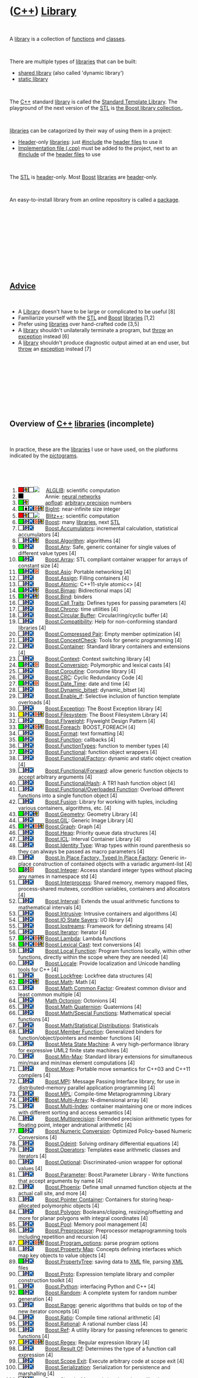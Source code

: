 



 

 

 

 

 

([C++](Cpp.htm)) [Library](CppLibrary.htm)
==========================================

 

A [library](CppLibrary.htm) is a collection of
[functions](CppFunction.htm) and [classes](CppClass.htm).

 

There are multiple types of [libraries](CppLibrary.htm) that can be
built:

-   [shared library](CppSharedLibrary.htm) (also called
    'dynamic library')
-   [static library](CppStaticLibrary.htm)

 

The [C++](Cpp.htm) standard [library](CppLibrary.htm) is called the
[Standard Template Library](CppStl.htm). The playground of the next
version of the [STL](CppStl.htm) is [the Boost library
collection.](CppBoost.htm).

 

[libraries](CppLibrary.htm) can be catagorized by their way of using
them in a project:

-   [Header](CppHeaderFile.htm)-only [libraries](CppLibrary.htm): just
    [\#include](CppInclude.htm) the [header files](CppHeaderFile.htm) to
    use it
-   [Implementation file (.cpp)](CppImplementationFile.htm) must be
    added to the project, next to an [\#include](CppInclude.htm) of the
    [header files](CppHeaderFile.htm) to use

 

The [STL](CppStl.htm) is [header](CppHeaderFile.htm)-only. Most
[Boost](CppBoost.htm) [libraries](CppLibrary.htm) are
[header](CppHeaderFile.htm)-only.

 

An easy-to-install library from an online repository is called a
[package](CppPackage.htm).

 

 

 

 

 

 

[Advice](CppAdvice.htm)
-----------------------

 

-   A [Library](CppLibrary.htm) doesn't have to be large or complicated
    to be useful \[8\]
-   Familiarize yourself with the [STL](CppStl.htm) and
    [Boost](CppBoost.htm) [libraries](CppLibrary.htm) \[1,2\]
-   Prefer using [libraries](CppLibrary.htm) over hand-crafted code
    \[3,5\]
-   A [library](CppLibrary.htm) shouldn't unilaterally terminate a
    program, but [throw](CppThrow.htm) an [exception](CppException.htm)
    instead \[6\]
-   A [library](CppLibrary.htm) shouldn't produce diagnostic output
    aimed at an end user, but [throw](CppThrow.htm) an
    [exception](CppException.htm) instead \[7\]

 

 

 

 

 

Overview of [C++](Cpp.htm) [libraries](CppLibrary.htm) (incomplete)
-------------------------------------------------------------------

 

In practice, these are the [libraries](CppLibrary.htm) I use or have
used, on the platforms indicated by the [pictograms](CppPictograms.htm).

 

 

1.  ![FAIL](PicRed.png)![Windows](PicWindows.png)![TODO](PicTransparent.png)![
    ](PicLinux.png)![ ](PicSpacer.png) [ALGLIB](CppAlglib.htm):
    scientific computation
2.  ![N/A](PicBlack.png)![ ](PicSpacer.png)![ ](PicSpacer.png)![
    ](PicSpacer.png)![ ](PicSpacer.png) Annie: [neural
    networks](CppNeuralNet.htm)
3.  ![OKAY](PicGreen.png)![Windows](PicWindows.png)![ ](PicSpacer.png)![
    ](PicSpacer.png)![ ](PicSpacer.png) [apfloat](CppApfloat.htm):
    [arbitrary precision](CppArbitraryPrecision.htm) numbers
4.  ![OKAY](PicGreen.png)![BigInt](PicBigInt.png)![Lubuntu](PicLubuntu.png)![Ubuntu](PicUbuntu.png)![Windows](PicWindows.png)
    [BigInt](CppBigInt.htm): near-infinite size integer
5.  ![FAIL](PicRed.png)![Windows](PicWindows.png)![TODO](PicTransparent.png)![
    ](PicLinux.png)![ ](PicSpacer.png) [Blitz++](CppBlitzpp.htm):
    scientific computation
6.  ![OKAY](PicGreen.png)![Boost](PicBoost.png)![Lubuntu](PicLubuntu.png)![Ubuntu](PicUbuntu.png)![Windows](PicWindows.png)
    [Boost](CppBoost.htm): many [libraries](CppLibrary.htm), next
    [STL](CppStl.htm)
7.  ![TODO](PicTransparent.png)![Boost](PicBoost.png)![Lubuntu](PicLubuntu.png)![
    ](PicSpacer.png)![ ](PicSpacer.png)
    [Boost.Accumulators](CppBoostAccumulators.htm): incremental
    calculation, statistical accumulators \[4\]
8.  ![TODO](PicTransparent.png)![Boost](PicBoost.png)![Lubuntu](PicLubuntu.png)![Windows](PicWindows.png)![
    ](PicSpacer.png) [Boost.Algorithm](CppBoostAlgorithm.htm):
    algorithms \[4\]
9.  ![OK](PicGreen.png)![Boost](PicBoost.png)![Lubuntu](PicLubuntu.png)![
    ](PicSpacer.png)![ ](PicSpacer.png) [Boost.Any](CppBoostAny.htm):
    Safe, generic container for single values of different value types
    \[4\]
10. ![OK](PicGreen.png)![Boost](PicBoost.png)![Lubuntu](PicLubuntu.png)![
    ](PicSpacer.png)![ ](PicSpacer.png)
    [Boost.Array](CppBoostArray.htm): STL compliant container wrapper
    for arrays of constant size \[4\]
11. ![OKAY](PicGreen.png)![Boost](PicBoost.png)![Lubuntu](PicLubuntu.png)![Ubuntu](PicUbuntu.png)![
    ](PicSpacer.png) [Boost.Asio](CppBoostAsio.htm): Portable networking
    \[4\]
12. ![TODO](PicTransparent.png)![Boost](PicBoost.png)![Lubuntu](PicLubuntu.png)![
    ](PicSpacer.png)![ ](PicSpacer.png)
    [Boost.Assign](CppBoostAssign.htm): Filling containers \[4\]
13. ![TODO](PicTransparent.png)![Boost](PicBoost.png)![Lubuntu](PicLubuntu.png)![
    ](PicSpacer.png)![ ](PicSpacer.png)
    [Boost.Atomic](CppBoostAtomic.htm): C++11-style atomic&lt;&gt; \[4\]
14. ![OKAY](PicGreen.png)![Boost](PicBoost.png)![Lubuntu](PicLubuntu.png)![Windows](PicWindows.png)![
    ](PicSpacer.png) [Boost.Bimap](CppBoostBimap.htm): Bidirectional
    maps \[4\]
15. ![OKAY](PicGreen.png)![Boost](PicBoost.png)![Lubuntu](PicLubuntu.png)![Windows](PicWindows.png)![
    ](PicSpacer.png) [Boost.Bind](CppBoostBind.htm): binders
16. ![TODO](PicTransparent.png)![Boost](PicBoost.png)![Lubuntu](PicLubuntu.png)![
    ](PicSpacer.png)![ ](PicSpacer.png) [Boost.Call
    Traits](CppBoostCallTraits.htm): Defines types for passing
    parameters \[4\]
17. ![TODO](PicTransparent.png)![Boost](PicBoost.png)![Lubuntu](PicLubuntu.png)![
    ](PicSpacer.png)![ ](PicSpacer.png)
    [Boost.Chrono](CppBoostChrono.htm): time utilities \[4\]
18. ![TODO](PicTransparent.png)![Boost](PicBoost.png)![Lubuntu](PicLubuntu.png)![
    ](PicSpacer.png)![ ](PicSpacer.png) [Boost.Circular
    Buffer](CppBoostCircularBuffer.htm): Circular/ring/cyclic buffer
    \[4\]
19. ![TODO](PicTransparent.png)![Boost](PicBoost.png)![Lubuntu](PicLubuntu.png)![
    ](PicSpacer.png)![ ](PicSpacer.png)
    [Boost.Compatibility](CppBoostCompatibility.htm): Help for
    non-conforming standard libraries \[4\]
20. ![TODO](PicTransparent.png)![Boost](PicBoost.png)![Lubuntu](PicLubuntu.png)![
    ](PicSpacer.png)![ ](PicSpacer.png) [Boost.Compressed
    Pair](CppBoostCompressedPair.htm): Empty member optimization \[4\]
21. ![TODO](PicTransparent.png)![Boost](PicBoost.png)![Lubuntu](PicLubuntu.png)![
    ](PicSpacer.png)![ ](PicSpacer.png)
    [Boost.ConceptCheck](CppBoostConceptCheck.htm): Tools for generic
    programming \[4\]
22. ![TODO](PicTransparent.png)![Boost](PicBoost.png)![Lubuntu](PicLubuntu.png)![
    ](PicSpacer.png)![ ](PicSpacer.png)
    [Boost.Container](CppBoostContainer.htm): Standard library
    containers and extensions \[4\]
23. ![TODO](PicTransparent.png)![Boost](PicBoost.png)![Lubuntu](PicLubuntu.png)![
    ](PicSpacer.png)![ ](PicSpacer.png)
    [Boost.Context](CppBoostContext.htm): Context switching library
    \[4\]
24. ![OKAY](PicGreen.png)![Boost](PicBoost.png)![Lubuntu](PicLubuntu.png)![Ubuntu](PicUbuntu.png)![
    ](PicSpacer.png) [Boost.Conversion](CppBoostConversion.htm):
    Polymorphic and lexical casts \[4\]
25. ![TODO](PicTransparent.png)![Boost](PicBoost.png)![Lubuntu](PicLubuntu.png)![
    ](PicSpacer.png)![ ](PicSpacer.png)
    [Boost.Coroutine](CppBoostCoroutine.htm): Coroutine library \[4\]
26. ![TODO](PicTransparent.png)![Boost](PicBoost.png)![Lubuntu](PicLubuntu.png)![
    ](PicSpacer.png)![ ](PicSpacer.png) [Boost.CRC](CppBoostCrc.htm):
    Cyclic Redundancy Code \[4\]
27. ![OKAY](PicGreen.png)![Boost](PicBoost.png)![Lubuntu](PicLubuntu.png)![Ubuntu](PicUbuntu.png)![
    ](PicSpacer.png) [Boost.Date\_Time](CppBoostDate_Time.htm): date and
    time \[4\]
28. ![TODO](PicTransparent.png)![Boost](PicBoost.png)![Lubuntu](PicLubuntu.png)![
    ](PicSpacer.png)![ ](PicSpacer.png)
    [Boost.Dynamic\_bitset](CppBoostDynamic_bitset.htm): dynamic\_bitset
    \[4\]
29. ![TODO](PicTransparent.png)![Boost](PicBoost.png)![Lubuntu](PicLubuntu.png)![
    ](PicSpacer.png)![ ](PicSpacer.png)
    [Boost.Enable\_if](CppBoostEnable_if.htm): Selective inclusion of
    function template overloads \[4\]
30. ![TODO](PicTransparent.png)![Boost](PicBoost.png)![Lubuntu](PicLubuntu.png)![
    ](PicSpacer.png)![ ](PicSpacer.png)
    [Boost.Exception](CppBoostException.htm): The Boost Exception
    library \[4\]
31. ![OKAY?](PicYellow.png)![Boost](PicBoost.png)![Lubuntu](PicLubuntu.png)![Ubuntu](PicUbuntu.png)![Windows](PicWindows.png)
    [Boost.Filesystem](CppBoostFilesystem.htm): The Boost Filesystem
    Library \[4\]
32. ![TODO](PicTransparent.png)![Boost](PicBoost.png)![Lubuntu](PicLubuntu.png)![
    ](PicSpacer.png)![ ](PicSpacer.png)
    [Boost.Flyweight](CppBoostFlyweight.htm): Flyweight Design Pattern
    \[4\]
33. ![OKAY](PicGreen.png)![Boost](PicBoost.png)![Lubuntu](PicLubuntu.png)![Ubuntu](PicUbuntu.png)![Windows](PicWindows.png)
    [Boost.Foreach](CppBoostForeach.htm): BOOST\_FOREACH \[4\]
34. ![TODO](PicTransparent.png)![Boost](PicBoost.png)![Lubuntu](PicLubuntu.png)![
    ](PicSpacer.png)![ ](PicSpacer.png)
    [Boost.Format](CppBoostFormat.htm): text formatting \[4\]
35. ![OKAY](PicGreen.png)![Boost](PicBoost.png)![Lubuntu](PicLubuntu.png)![
    ](PicSpacer.png)![ ](PicSpacer.png)
    [Boost.Function](CppBoostFunction.htm): callbacks \[4\]
36. ![TODO](PicTransparent.png)![Boost](PicBoost.png)![Lubuntu](PicLubuntu.png)![
    ](PicSpacer.png)![ ](PicSpacer.png)
    [Boost.FunctionTypes](CppFunctionTypes.htm): function to member
    types \[4\]
37. ![OKAY](PicGreen.png)![Boost](PicBoost.png)![Lubuntu](PicLubuntu.png)![
    ](PicSpacer.png)![ ](PicSpacer.png)
    [Boost.Functional](CppFunctional.htm): function object wrappers
    \[4\]
38. ![TODO](PicTransparent.png)![Boost](PicBoost.png)![Lubuntu](PicLubuntu.png)![
    ](PicSpacer.png)![ ](PicSpacer.png)
    [Boost.Functional/Factory](CppFunctionalFactory.htm): dynamic and
    static object creation \[4\]
39. ![TODO](PicTransparent.png)![Boost](PicBoost.png)![Lubuntu](PicLubuntu.png)![
    ](PicSpacer.png)![ ](PicSpacer.png)
    [Boost.Functional/Forward](CppFunctionalForward.htm): allow generic
    function objects to accept arbitrary arguments \[4\]
40. ![TODO](PicTransparent.png)![Boost](PicBoost.png)![Lubuntu](PicLubuntu.png)![
    ](PicSpacer.png)![ ](PicSpacer.png)
    [Boost.Functional/Hash](CppFunctionalHash.htm): A TR1 hash function
    object \[4\]
41. ![TODO](PicTransparent.png)![Boost](PicBoost.png)![Lubuntu](PicLubuntu.png)![
    ](PicSpacer.png)![ ](PicSpacer.png) [Boost.Functional/Overloaded
    Function](CppFunctionalOverloadedFunction.htm): Overload different
    functions into a single function object \[4\]
42. ![TODO](PicTransparent.png)![Boost](PicBoost.png)![Lubuntu](PicLubuntu.png)![
    ](PicSpacer.png)![ ](PicSpacer.png)
    [Boost.Fusion](CppBoostFusion.htm): Library for working with tuples,
    including various containers, algorithms, etc. \[4\]
43. ![OKAY](PicGreen.png)![Boost](PicBoost.png)![Lubuntu](PicLubuntu.png)![Windows](PicWindows.png)![
    ](PicSpacer.png) [Boost.Geometry](CppBoostGeometry.htm): Geometry
    Library \[4\]
44. ![TODO](PicTransparent.png)![Boost](PicBoost.png)![Lubuntu](PicLubuntu.png)![
    ](PicSpacer.png)![ ](PicSpacer.png) [Boost.GIL](CppBoostGil.htm):
    Generic Image Library \[4\]
45. ![OKAY](PicGreen.png)![Boost](PicBoost.png)![Lubuntu](PicLubuntu.png)![Ubuntu](PicUbuntu.png)![Windows](PicWindows.png)
    [Boost.Graph](CppBoostGraph.htm): Graph \[4\]
46. ![TODO](PicTransparent.png)![Boost](PicBoost.png)![Lubuntu](PicLubuntu.png)![
    ](PicSpacer.png)![ ](PicSpacer.png) [Boost.Heap](CppBoostHeap.htm):
    Priority queue data structures \[4\]
47. ![TODO](PicTransparent.png)![Boost](PicBoost.png)![Lubuntu](PicLubuntu.png)![
    ](PicSpacer.png)![ ](PicSpacer.png) [Boost.ICL](CppBoostIcl.htm):
    Interval Container Library \[4\]
48. ![TODO](PicTransparent.png)![Boost](PicBoost.png)![Lubuntu](PicLubuntu.png)![
    ](PicSpacer.png)![ ](PicSpacer.png) [Boost.Identity
    Type](CppBoostIdentityType.htm): Wrap types within round parenthesis
    so they can always be passed as macro parameters \[4\]
49. ![TODO](PicTransparent.png)![Boost](PicBoost.png)![Lubuntu](PicLubuntu.png)![
    ](PicSpacer.png)![ ](PicSpacer.png) [Boost.In Place Factory, Typed
    In Place Factory](CppBoostInPlaceFactory.htm): Generic in-place
    construction of contained objects with a variadic argument-list
    \[4\]
50. ![OKAY](PicGreen.png)![Boost](PicBoost.png)![Ubuntu](PicUbuntu.png)![
    ](PicSpacer.png)![ ](PicSpacer.png)
    [Boost.Integer](CppBoostInteger.htm): Access standard integer types
    without placing any names in namespace std \[4\]
51. ![TODO](PicTransparent.png)![Boost](PicBoost.png)![Lubuntu](PicLubuntu.png)![
    ](PicSpacer.png)![ ](PicSpacer.png)
    [Boost.Interprocess](CppBoostInterprocess.htm): Shared memory,
    memory mapped files, process-shared mutexes, condition variables,
    containers and allocators \[4\]
52. ![TODO](PicTransparent.png)![Boost](PicBoost.png)![Lubuntu](PicLubuntu.png)![
    ](PicSpacer.png)![ ](PicSpacer.png)
    [Boost.Interval](CppBoostInterval.htm): Extends the usual arithmetic
    functions to mathematical intervals \[4\]
53. ![TODO](PicTransparent.png)![Boost](PicBoost.png)![Lubuntu](PicLubuntu.png)![
    ](PicSpacer.png)![ ](PicSpacer.png)
    [Boost.Intrusive](CppBoostIntrusive.htm): Intrusive containers and
    algorithms \[4\]
54. ![TODO](PicTransparent.png)![Boost](PicBoost.png)![Lubuntu](PicLubuntu.png)![
    ](PicSpacer.png)![ ](PicSpacer.png) [Boost.IO State
    Savers](CppBoostIoStateSavers.htm): I/O library \[4\]
55. ![TODO](PicTransparent.png)![Boost](PicBoost.png)![Lubuntu](PicLubuntu.png)![
    ](PicSpacer.png)![ ](PicSpacer.png)
    [Boost.Iostreams](CppBoostIostreams.htm): Framework for defining
    streams \[4\]
56. ![TODO](PicTransparent.png)![Boost](PicBoost.png)![Lubuntu](PicLubuntu.png)![
    ](PicSpacer.png)![ ](PicSpacer.png)
    [Boost.Iterator](CppBoostIterator.htm): Iterator \[4\]
57. ![OKAY](PicGreen.png)![Boost](PicBoost.png)![Lubuntu](PicLubuntu.png)![Ubuntu](PicUbuntu.png)![Windows](PicWindows.png)
    [Boost.Lambda](CppBoostLambda.htm): Lambda functions
58. ![OKAY](PicGreen.png)![Boost](PicBoost.png)![Lubuntu](PicLubuntu.png)![Ubuntu](PicUbuntu.png)![Windows](PicWindows.png)
    [Boost.Lexical Cast](CppBoostLexicalCast.htm): text conversions
    \[4\]
59. ![TODO](PicTransparent.png)![Boost](PicBoost.png)![Lubuntu](PicLubuntu.png)![
    ](PicSpacer.png)![ ](PicSpacer.png) [Boost.Local
    Function](CppBoostLocalFunction.htm): Program functions locally,
    within other functions, directly within the scope where they are
    needed \[4\]
60. ![TODO](PicTransparent.png)![Boost](PicBoost.png)![Lubuntu](PicLubuntu.png)![
    ](PicSpacer.png)![ ](PicSpacer.png)
    [Boost.Locale](CppBoostLocale.htm): Provide localization and Unicode
    handling tools for C++ \[4\]
61. ![TODO](PicTransparent.png)![Boost](PicBoost.png)![Lubuntu](PicLubuntu.png)![
    ](PicSpacer.png)![ ](PicSpacer.png)
    [Boost.Lockfree](CppBoostLockfree.htm): Lockfree data structures
    \[4\]
62. ![OKAY](PicGreen.png)![Boost](PicBoost.png)![Lubuntu](PicLubuntu.png)![Windows](PicWindows.png)![
    ](PicSpacer.png) [Boost.Math](CppBoostMath.htm): Math \[4\]
63. ![TODO](PicTransparent.png)![Boost](PicBoost.png)![Lubuntu](PicLubuntu.png)![
    ](PicSpacer.png)![ ](PicSpacer.png) [Boost.Math Common
    Factor](CppBoostMathCommonFactor.htm): Greatest common divisor and
    least common multiple \[4\]
64. ![TODO](PicTransparent.png)![Boost](PicBoost.png)![Lubuntu](PicLubuntu.png)![
    ](PicSpacer.png)![ ](PicSpacer.png) [Math
    Octonion](CppBoostMathOctonion.htm): Octonions \[4\]
65. ![TODO](PicTransparent.png)![Boost](PicBoost.png)![Lubuntu](PicLubuntu.png)![
    ](PicSpacer.png)![ ](PicSpacer.png) [Boost.Math
    Quaternion](CppBoostMathQuaternion.htm): Quaternions \[4\]
66. ![TODO](PicTransparent.png)![Boost](PicBoost.png)![Lubuntu](PicLubuntu.png)![
    ](PicSpacer.png)![ ](PicSpacer.png) [Boost.Math/Special
    Functions](CppBoostMathSpecialFunctions.htm): Mathematical special
    functions \[4\]
67. ![TODO](PicTransparent.png)![Boost](PicBoost.png)![Lubuntu](PicLubuntu.png)![
    ](PicSpacer.png)![ ](PicSpacer.png) [Boost.Math/Statistical
    Distributions](CppBoostMathStatisticalDistributions.htm):
    Statisticals
68. ![TODO](PicTransparent.png)![Boost](PicBoost.png)![Lubuntu](PicLubuntu.png)![
    ](PicSpacer.png)![ ](PicSpacer.png) [Boost.Member
    Function](CppBoostMemberFunction.htm): Generalized binders for
    function/object/pointers and member functions \[4\]
69. ![TODO](PicTransparent.png)![Boost](PicBoost.png)![Lubuntu](PicLubuntu.png)![
    ](PicSpacer.png)![ ](PicSpacer.png) [Boost.Meta State
    Machine](CppBoostMetaStateMachine.htm): A very high-performance
    library for expressive UML2 finite state machines \[4\]
70. ![TODO](PicTransparent.png)![Boost](PicBoost.png)![Lubuntu](PicLubuntu.png)![
    ](PicSpacer.png)![ ](PicSpacer.png)
    [Boost.Min-Max](CppBoostMinMax.htm): Standard library extensions for
    simultaneous min/max and min/max element computations \[4\]
71. ![TODO](PicTransparent.png)![Boost](PicBoost.png)![Lubuntu](PicLubuntu.png)![
    ](PicSpacer.png)![ ](PicSpacer.png) [Boost.Move](CppBoostMove.htm):
    Portable move semantics for C++03 and C++11 compilers \[4\]
72. ![TODO](PicTransparent.png)![Boost](PicBoost.png)![Lubuntu](PicLubuntu.png)![
    ](PicSpacer.png)![ ](PicSpacer.png) [Boost.MPI](CppBoostMpi.htm):
    Message Passing Interface library, for use in distributed-memory
    parallel application programming \[4\]
73. ![TODO](PicTransparent.png)![Boost](PicBoost.png)![Lubuntu](PicLubuntu.png)![
    ](PicSpacer.png)![ ](PicSpacer.png) [Boost.MPL](CppBoostMpl.htm):
    Compile-time Metaprogramming Library
74. ![TODO](PicTransparent.png)![Boost](PicBoost.png)![Lubuntu](PicLubuntu.png)![Windows](PicWindows.png)![
    ](PicSpacer.png) [Boost.Multi-Array](CppBoostMultiArray.htm):
    N-dimensional array \[4\]
75. ![TODO](PicTransparent.png)![Boost](PicBoost.png)![Lubuntu](PicLubuntu.png)![
    ](PicSpacer.png)![ ](PicSpacer.png)
    [Boost.Multi-Index](CppBoostMultiIndex.htm): container maintaining
    one or more indices with different sorting and access semantics
    \[4\]
76. ![TODO](PicTransparent.png)![Boost](PicBoost.png)![Lubuntu](PicLubuntu.png)![
    ](PicSpacer.png)![ ](PicSpacer.png)
    [Boost.Multiprecision](CppBoostMultiprecision.htm): Extended
    precision arithmetic types for floating point, integer andrational
    arithmetic \[4\]
77. ![OKAY](PicGreen.png)![Boost](PicBoost.png)![Lubuntu](PicLubuntu.png)![
    ](PicSpacer.png)![ ](PicSpacer.png) [Boost.Numeric
    Conversion](CppBoostNumericConversion.htm): Optimized Policy-based
    Numeric Conversions \[4\]
78. ![TODO](PicTransparent.png)![Boost](PicBoost.png)![Lubuntu](PicLubuntu.png)![
    ](PicSpacer.png)![ ](PicSpacer.png)
    [Boost.Odeint](CppBoostOdeint.htm): Solving ordinary differential
    equations \[4\]
79. ![TODO](PicTransparent.png)![Boost](PicBoost.png)![Lubuntu](PicLubuntu.png)![
    ](PicSpacer.png)![ ](PicSpacer.png)
    [Boost.Operators](CppBoostOperators.htm): Templates ease arithmetic
    classes and iterators \[4\]
80. ![TODO](PicTransparent.png)![Boost](PicBoost.png)![Lubuntu](PicLubuntu.png)![
    ](PicSpacer.png)![ ](PicSpacer.png)
    [Boost.Optional](CppBoostOptional.htm): Discriminated-union wrapper
    for optional values \[4\]
81. ![TODO](PicTransparent.png)![Boost](PicBoost.png)![Lubuntu](PicLubuntu.png)![
    ](PicSpacer.png)![ ](PicSpacer.png)
    [Boost.Parameter](CppBoostParameter.htm): Boost.Parameter Library -
    Write functions that accept arguments by name \[4\]
82. ![TODO](PicTransparent.png)![Boost](PicBoost.png)![Lubuntu](PicLubuntu.png)![
    ](PicSpacer.png)![ ](PicSpacer.png)
    [Boost.Phoenix](CppBoostPhoenix.htm): Define small unnamed function
    objects at the actual call site, and more \[4\]
83. ![TODO](PicTransparent.png)![Boost](PicBoost.png)![Lubuntu](PicLubuntu.png)![
    ](PicSpacer.png)![ ](PicSpacer.png) [Boost.Pointer
    Container](CppBoostPointerContainer.htm): Containers for storing
    heap-allocated polymorphic objects \[4\]
84. ![TODO](PicTransparent.png)![Boost](PicBoost.png)![Lubuntu](PicLubuntu.png)![
    ](PicSpacer.png)![ ](PicSpacer.png)
    [Boost.Polygon](CppBoostPolygon.htm): Booleans/clipping,
    resizing/offsetting and more for planar polygons with integral
    coordinates \[4\]
85. ![TODO](PicTransparent.png)![Boost](PicBoost.png)![Lubuntu](PicLubuntu.png)![
    ](PicSpacer.png)![ ](PicSpacer.png) [Boost.Pool](CppBoostPool.htm):
    Memory pool management \[4\]
86. ![TODO](PicTransparent.png)![Boost](PicBoost.png)![Lubuntu](PicLubuntu.png)![
    ](PicSpacer.png)![ ](PicSpacer.png)
    [Boost.Preprocessor](CppBoostPreprocessor.htm): Preprocessor
    metaprogramming tools including repetition and recursion \[4\]
87. ![OKAY?](PicYellow.png)![Boost](PicBoost.png)![Lubuntu](PicLubuntu.png)![Ubuntu](PicUbuntu.png)![Windows](PicWindows.png)
    [Boost.Program\_options](CppBoostProgram_options.htm): parse program
    options
88. ![TODO](PicTransparent.png)![Boost](PicBoost.png)![Lubuntu](PicLubuntu.png)![
    ](PicSpacer.png)![ ](PicSpacer.png) [Boost.Property
    Map](CppBoostPropertyMap.htm): Concepts defining interfaces which
    map key objects to value objects \[4\]
89. ![OKAY](PicGreen.png)![Boost](PicBoost.png)![Lubuntu](PicLubuntu.png)![
    ](PicSpacer.png)![ ](PicSpacer.png)
    [Boost.PropertyTree](CppBoostProperty_tree.htm): saving data to
    [XML](CppXml.htm) file, parsing [XML](CppXml.htm) files
90. ![TODO](PicTransparent.png)![Boost](PicBoost.png)![Lubuntu](PicLubuntu.png)![
    ](PicSpacer.png)![ ](PicSpacer.png)
    [Boost.Proto](CppBoostProto.htm): Expression template library and
    compiler construction toolkit \[4\]
91. ![TODO](PicTransparent.png)![Boost](PicBoost.png)![Lubuntu](PicLubuntu.png)![
    ](PicSpacer.png)![ ](PicSpacer.png)
    [Boost.Python](CppBoostPython.htm): interfacing Python and C++ \[4\]
92. ![OKAY](PicGreen.png)![Boost](PicBoost.png)![Lubuntu](PicLubuntu.png)![
    ](PicSpacer.png)![ ](PicSpacer.png)
    [Boost.Random](CppBoostRandom.htm): A complete system for random
    number generation \[4\]
93. ![TODO](PicTransparent.png)![Boost](PicBoost.png)![Lubuntu](PicLubuntu.png)![
    ](PicSpacer.png)![ ](PicSpacer.png)
    [Boost.Range](CppBoostRange.htm): generic algorithms that builds on
    top of the new iterator concepts \[4\]
94. ![TODO](PicTransparent.png)![Boost](PicBoost.png)![Lubuntu](PicLubuntu.png)![
    ](PicSpacer.png)![ ](PicSpacer.png)
    [Boost.Ratio](CppBoostRatio.htm): Compile time rational arithmetic
    \[4\]
95. ![TODO](PicTransparent.png)![Boost](PicBoost.png)![Lubuntu](PicLubuntu.png)![
    ](PicSpacer.png)![ ](PicSpacer.png)
    [Boost.Rational](CppBoostRational.htm): A rational number class
    \[4\]
96. ![TODO](PicTransparent.png)![Boost](PicBoost.png)![Lubuntu](PicLubuntu.png)![
    ](PicSpacer.png)![ ](PicSpacer.png) [Boost.Ref](CppBoostRef.htm): A
    utility library for passing references to generic functions \[4\]
97. ![OKAY?](PicYellow.png)![Boost](PicBoost.png)![Lubuntu](PicLubuntu.png)![Ubuntu](PicUbuntu.png)![Windows](PicWindows.png)
    [Boost.Regex](CppBoostRegex.htm): Regular expression library \[4\]
98. ![TODO](PicTransparent.png)![Boost](PicBoost.png)![Lubuntu](PicLubuntu.png)![
    ](PicSpacer.png)![ ](PicSpacer.png) [Boost.Result
    Of](CppBoostResultOf.htm): Determines the type of a function call
    expression \[4\]
99. ![TODO](PicTransparent.png)![Boost](PicBoost.png)![Lubuntu](PicLubuntu.png)![
    ](PicSpacer.png)![ ](PicSpacer.png) [Boost.Scope
    Exit](CppBoostScopeExit.htm): Execute arbitrary code at scope exit
    \[4\]
100. ![TODO](PicTransparent.png)![Boost](PicBoost.png)![Lubuntu](PicLubuntu.png)![
    ](PicSpacer.png)![ ](PicSpacer.png)
    [Boost.Serialization](CppBoostSerialization.htm): Serialization for
    persistence and marshalling \[4\]
101. ![TODO](PicTransparent.png)![Boost](PicBoost.png)![Lubuntu](PicLubuntu.png)![
    ](PicSpacer.png)![ ](PicSpacer.png)
    [Boost.Signals](CppBoostSignals.htm): Managed signals &lt; slots
    callback implementation \[4\]
102. ![OKAY](PicGreen.png)![Boost](PicBoost.png)![Lubuntu](PicLubuntu.png)![Ubuntu](PicUbuntu.png)![Windows](PicWindows.png)
    [Boost.Signals2](CppBoostSignals2.htm): Managed signals &lt; slots
    callback implementation (thread-safe version 2) \[4\]
103. ![OKAY](PicGreen.png)![Boost](PicBoost.png)![Lubuntu](PicLubuntu.png)![Ubuntu](PicUbuntu.png)![Windows](PicWindows.png)
    [Boost.Smart\_ptr](CppBoostSmart_ptr.htm): [smart
    pointers](CppSmartPointer.htm)
104. ![TODO](PicTransparent.png)![Boost](PicBoost.png)![Lubuntu](PicLubuntu.png)![
    ](PicSpacer.png)![ ](PicSpacer.png)
    [Boost.Spirit](CppBoostSpirit.htm): LL parser framework represents
    parsers directly as EBNF grammars in inlined C++ \[4\]
105. ![OKAY](PicGreen.png)![Boost](PicBoost.png)![Ubuntu](PicUbuntu.png)![
    ](PicSpacer.png)![ ](PicSpacer.png)
    [Boost.Statechart](CppBoostStatechart.htm): [finite state
    machines](CppFiniteStateMachine.htm)
106. ![OKAY](PicGreen.png)![Boost](PicBoost.png)![Lubuntu](PicLubuntu.png)![
    ](PicSpacer.png)![ ](PicSpacer.png) [Boost.Static
    Assert](CppBoostStaticAssert.htm): Static assertions (compile
    time assertions) \[4\]
107. ![OKAY](PicGreen.png)![Boost](PicBoost.png)![Lubuntu](PicLubuntu.png)![
    ](PicSpacer.png)![ ](PicSpacer.png) [Boost.String
    Algo](CppBoostStringAlgo.htm): String algorithms library \[4\]
108. ![TODO](PicTransparent.png)![Boost](PicBoost.png)![Lubuntu](PicLubuntu.png)![
    ](PicSpacer.png)![ ](PicSpacer.png) [Boost.Swap](CppBoostSwap.htm):
    Enhanced generic swap function \[4\]
109. ![OK?](PicYellow.png)![Boost](PicBoost.png)![Lubuntu](PicLubuntu.png)![Windows](PicWindows.png)![
    ](PicSpacer.png) [Boost.System](CppBoostSystem.htm): Operating
    system support \[4\]
110. ![OKAY](PicGreen.png)![Boost](PicBoost.png)![Lubuntu](PicLubuntu.png)![
    ](PicSpacer.png)![ ](PicSpacer.png) [Boost.Test](CppBoostTest.htm):
    Support for simple program testing, full unit testing, and for
    program execution monitoring \[4\]
111. ![TODO](PicTransparent.png)![Boost](PicBoost.png)![Lubuntu](PicLubuntu.png)![
    ](PicSpacer.png)![ ](PicSpacer.png)
    [Boost.Thread](CppBoostThread.htm): Portable C++ multi-threading
    \[4\]
112. ![OKAY](PicGreen.png)![Boost](PicBoost.png)![Lubuntu](PicLubuntu.png)![
    ](PicSpacer.png)![ ](PicSpacer.png)
    [Boost.Timer](CppBoostTimer.htm): Event timer, progress timer, and
    progress display classes \[4\]
113. ![TODO](PicTransparent.png)![Boost](PicBoost.png)![Lubuntu](PicLubuntu.png)![
    ](PicSpacer.png)![ ](PicSpacer.png)
    [Boost.Tokenizer](CppBoostTokenizer.htm): Break of a string or other
    character sequence into a series of tokens \[4\]
114. ![TODO](PicTransparent.png)![Boost](PicBoost.png)![Lubuntu](PicLubuntu.png)![
    ](PicSpacer.png)![ ](PicSpacer.png) [Boost.TR1](CppBoostTr1.htm):
    TR1 library
115. ![OKAY](PicGreen.png)![Boost](PicBoost.png)![Lubuntu](PicLubuntu.png)![
    ](PicSpacer.png)![ ](PicSpacer.png)
    [Boost.Tribool](CppBoostTribool.htm): 3-state boolean type library
    \[4\]
116. ![OKAY](PicGreen.png)![Boost](PicBoost.png)![Lubuntu](PicLubuntu.png)![
    ](PicSpacer.png)![ ](PicSpacer.png)
    [Boost.Tuple](CppBoostBoostTuple.htm): Tuple
117. ![TODO](PicTransparent.png)![Boost](PicBoost.png)![Lubuntu](PicLubuntu.png)![
    ](PicSpacer.png)![ ](PicSpacer.png) [Boost.Type
    Traits](CppBoostTypeTraits.htm): Templates for fundamental
    properties of types \[4\]
118. ![TODO](PicTransparent.png)![Boost](PicBoost.png)![Lubuntu](PicLubuntu.png)![
    ](PicSpacer.png)![ ](PicSpacer.png)
    [Boost.Typeof](CppBoostTypeof.htm): Typeof operator emulation \[4\]
119. ![OKAY](PicGreen.png)![Boost](PicBoost.png)![Lubuntu](PicLubuntu.png)![Windows](PicWindows.png)![
    ](PicSpacer.png) [Boost.uBLAS](CppBoostUblas.htm): Matrices \[4\]
120. ![OKAY](PicGreen.png)![Boost](PicBoost.png)![Lubuntu](PicLubuntu.png)![Windows](PicWindows.png)![
    ](PicSpacer.png) [Boost.Units](CppBoostUnits.htm): Zero-overhead
    dimensional analysis and unit/quantity manipulation and conversion
    \[4\]
121. ![TODO](PicTransparent.png)![Boost](PicBoost.png)![Lubuntu](PicLubuntu.png)![
    ](PicSpacer.png)![ ](PicSpacer.png)
    [Boost.Unordered](CppBoostUnordered.htm): Unordered associative
    containers \[4\]
122. ![TODO](PicTransparent.png)![Boost](PicBoost.png)![Lubuntu](PicLubuntu.png)![
    ](PicSpacer.png)![ ](PicSpacer.png)
    [Boost.Utility](CppBoostUtility.htm): noncopyable,
    checked\_delete(), checked\_array\_delete(), next(), prior()
    function templates, plus base-from-member idiom \[4\]
123. ![TODO](PicTransparent.png)![Boost](PicBoost.png)![Lubuntu](PicLubuntu.png)![
    ](PicSpacer.png)![ ](PicSpacer.png) [Boost.Uuid](CppBoostUuid.htm):
    A universally unique identifier \[4\]
124. ![TODO](PicTransparent.png)![Boost](PicBoost.png)![Lubuntu](PicLubuntu.png)![
    ](PicSpacer.png)![ ](PicSpacer.png) [Boost.Value
    Initialized](CppBoostValueInitialized.htm): Wrapper for
    uniform-syntax value initialization \[4\]
125. ![TODO](PicTransparent.png)![Boost](PicBoost.png)![Lubuntu](PicLubuntu.png)![
    ](PicSpacer.png)![ ](PicSpacer.png)
    [Boost.Variant](CppBoostVariant.htm): Safe, generic, stack-based
    discriminated union container \[4\]
126. ![TODO](PicTransparent.png)![Boost](PicBoost.png)![Lubuntu](PicLubuntu.png)![
    ](PicSpacer.png)![ ](PicSpacer.png) [Boost.Wave](CppBoostWave.htm):
    C++ implementation of the mandated C99/C++ preprocessor
    functionality \[4\]
127. ![TODO](PicTransparent.png)![Boost](PicBoost.png)![Lubuntu](PicLubuntu.png)![Windows](PicWindows.png)![
    ](PicSpacer.png) [Boost.Xpressive](CppBoostXpressive.htm): Regular
    expressions allowing context-free grammars \[4\]
128. ![TODO](PicTransparent.png)![Qt
    Creator](PicQtCreator.png)![Windows](PicWindows.png)![
    ](PicSpacer.png)![ ](PicSpacer.png) [Box2D](CppBox2d.htm):
    [2D](Cpp2d.htm) physics engine
129. ![FAIL](PicRed.png)![Qt
    Creator](PicQtCreator.png)![Windows](PicWindows.png)![
    ](PicSpacer.png)![ ](PicSpacer.png) [Bullet](CppBullet.htm):
    [3D](Cpp3d.htm) physics engine
130. ![?OKAY](PicYellow.png)![CLN](PicCln.png)![Ubuntu](PicUbuntu.png)![
    ](PicSpacer.png)![ ](PicSpacer.png) [CLN](CppCln.htm): [arbitrary
    precision](CppArbitraryPrecision.htm) numbers
131. ![?OKAY](PicYellow.png)![Windows](PicWindows.png)![
    ](PicSpacer.png)![ ](PicSpacer.png)![ ](PicSpacer.png)
    [CLX](CppClx.htm): [GUI](CppGui.htm)
132. ![N/A](PicBlack.png)![ ](PicSpacer.png)![ ](PicSpacer.png)![
    ](PicSpacer.png)![ ](PicSpacer.png) [Eo](CppEo.htm): [genetic
    algorithms](CppGeneticAlgorithm.htm)
133. ![?OKAY](PicYellow.png)![Ubuntu](PicUbuntu.png)![
    ](PicSpacer.png)![ ](PicSpacer.png)![ ](PicSpacer.png)
    [FANN](CppFann.htm): [neural networks](CppNeuralNet.htm)
134. ![?OKAY](PicYellow.png)![Ubuntu](PicUbuntu.png)![
    ](PicSpacer.png)![ ](PicSpacer.png)![ ](PicSpacer.png)
    [Flood](CppFlood.htm): [neural networks](CppNeuralNet.htm)
135. ![?OKAY](PicYellow.png)![Ubuntu](PicUbuntu.png)![
    ](PicSpacer.png)![ ](PicSpacer.png)![ ](PicSpacer.png)
    [GAlib](CppGalib.htm): [genetic algorithms](CppGeneticAlgorithm.htm)
136. ![FAIL](PicRed.png)![Windows](PicWindows.png)![TODO](PicTransparent.png)![
    ](PicLinux.png)![ ](PicSpacer.png) [GMP](CppGmp.htm):
    multi-precision numbers
137. ![OKAY](PicGreen.png)![Windows](PicWindows.png)![
    ](PicSpacer.png)![ ](PicSpacer.png)![ ](PicSpacer.png)
    [GMTL](CppGmtl.htm): scientific computation
138. ![FAIL](PicRed.png)![Windows](PicWindows.png)![TODO](PicTransparent.png)![
    ](PicLinux.png)![ ](PicSpacer.png) [GSL](CppGsl.htm): GNU scientific
    library
139. ![OKAY](PicGreen.png)![Windows](PicWindows.png)![
    ](PicSpacer.png)![ ](PicSpacer.png)![ ](PicSpacer.png)
    [HFLOAT](CppHfloat.htm): [arbitrary
    precision](CppArbitraryPrecision.htm) numbers
140. ![OKAY](PicGreen.png)![Lubuntu](PicLubuntu.png)![
    ](PicSpacer.png)![ ](PicSpacer.png)![ ](PicSpacer.png)
    [Irrlicht](CppIrrlicht.htm): [3D](Cpp3d.htm) engine
141. ![?OKAY](PicYellow.png)![libnds](PicLibnds.png)![NDS](PicNds.png)![
    ](PicSpacer.png)![ ](PicSpacer.png) [libnds](CppLibnds.htm): working
    with [NDS](CppNds.htm)
142. ![OKAY](PicGreen.png)![Ubuntu](PicUbuntu.png)![ ](PicSpacer.png)![
    ](PicSpacer.png)![ ](PicSpacer.png) [MathGL](CppMathGl.htm):
    visualizing data
143. ![OKAY](PicGreen.png)![Lubuntu](PicLubuntu.png)![
    ](PicSpacer.png)![ ](PicSpacer.png)![ ](PicSpacer.png)
    [NAG](CppNag.htm): algorithms
144. ![FAIL](PicRed.png)![ ](PicSpacer.png)![ ](PicSpacer.png)![
    ](PicSpacer.png)![ ](PicSpacer.png) [ODE](CppOde.htm): Open Dynamics
    Engine, [3D](Cpp3d.htm) physics engine
145. ![OKAY](PicGreen.png)![ ](PicSpacer.png)![ ](PicSpacer.png)![
    ](PicSpacer.png)![ ](PicSpacer.png) [OGRE](CppOgre.htm):
    [3D](Cpp3d.htm) engine
146. ![FAIL](PicRed.png)![Windows](PicWindows.png)![ ](PicSpacer.png)![
    ](PicSpacer.png)![ ](PicSpacer.png) [OpenCL](CppOpenCl.htm):
    communication with CPU's, GPU's and other processors
147. ![OKAY](PicGreen.png)![Windows](PicWindows.png)![
    ](PicSpacer.png)![ ](PicSpacer.png)![ ](PicSpacer.png)
    [OpenCV](CppOpenCv.htm): computer vision
148. ![?OKAY](PicYellow.png)![Ubuntu](PicUbuntu.png)![Windows](PicWindows.png)![
    ](PicSpacer.png)![ ](PicSpacer.png) [OpenGL](CppOpenGl.htm): 2D and
    [3D](Cpp3d.htm) graphics
149. ![TODO](PicTransparent.png)![ ](PicSpacer.png)![ ](PicSpacer.png)![
    ](PicSpacer.png)![ ](PicSpacer.png) [Open
    Inventor](CppOpenInventor.htm): [3D](Cpp3d.htm) graphics
150. ![TODO](PicTransparent.png)![ ](PicSpacer.png)![ ](PicSpacer.png)![
    ](PicSpacer.png)![ ](PicSpacer.png)
    [OpenSceneGraph](CppOpenSceneGraph.htm): [3D](Cpp3d.htm) graphics
151. ![TODO](PicTransparent.png)![ ](PicSpacer.png)![ ](PicSpacer.png)![
    ](PicSpacer.png)![ ](PicSpacer.png) [Panda3D](CppPanda3d.htm):
    [3D](Cpp3d.htm) graphics
152. ![OKAY](PicGreen.png)![Ubuntu](PicUbuntu.png)![ ](PicSpacer.png)![
    ](PicSpacer.png)![ ](PicSpacer.png) [Poppler](CppPoppler.htm):
    render PDFs
153. ![N/A](PicBlack.png)![QuantLib](PicQuantLib.png)![
    ](PicSpacer.png)![ ](PicSpacer.png)![ ](PicSpacer.png) QuantLib:
    quantitative finance
154. ![OKAY](PicGreen.png)![Lubuntu](PicLubuntu.png)![Windows](PicWindows.png)![
    ](PicSpacer.png)![ ](PicSpacer.png) [Triangle](CppTriangle.htm):
    two-dimensional mesh generator and Delaunay triangulator
155. ![OKAY](PicGreen.png)![Qt](PicQt.png)![Lubuntu](PicLubuntu.png)![Ubuntu](PicUbuntu.png)![Windows](PicWindows.png)
    [QT](CppQt.htm): [GUI](CppGui.htm)
156. ![OKAY](PicGreen.png)![Lubuntu](PicLubuntu.png)![Ubuntu](PicUbuntu.png)![Windows](PicWindows.png)![
    ](PicSpacer.png) [Qwt](CppQwt.htm): visualizing data in 2D
    charts/plots
157. ![N/A](PicBlack.png)![Ubuntu](PicUbuntu.png)![ ](PicSpacer.png)![
    ](PicSpacer.png)![ ](PicSpacer.png) [QwtPlot3D](CppQwtPlot3d.htm):
    visualizing data in [3D](Cpp3d.htm) charts/plots
158. ![OKAY](PicGreen.png)![Ubuntu](PicUbuntu.png)![ ](PicSpacer.png)![
    ](PicSpacer.png)![ ](PicSpacer.png) [SDL](CppSdl.htm): multimedia
159. ![OKAY](PicGreen.png)![Lubuntu](PicLubuntu.png)![
    ](PicSpacer.png)![ ](PicSpacer.png)![ ](PicSpacer.png)
    [SFML](CppSfml.htm): 2D graphics
160. ![?OKAY](PicYellow.png)![Ubuntu](PicUbuntu.png)![
    ](PicSpacer.png)![ ](PicSpacer.png)![ ](PicSpacer.png)
    [Shark](CppShark.htm): machine learning
161. ![OKAY](PicGreen.png)![STL](PicStl.png)![Lubuntu](PicLubuntu.png)![Ubuntu](PicUbuntu.png)![Windows](PicWindows.png)
    [STL](CppStl.htm): general purposes
162. ![OKAY](PicGreen.png)![Ubuntu](PicUbuntu.png)![ ](PicSpacer.png)![
    ](PicSpacer.png)![ ](PicSpacer.png) [STK](CppStk.htm): audio
163. ![OKAY](PicGreen.png)![Lubuntu](PicLubuntu.png)![
    ](PicSpacer.png)![ ](PicSpacer.png)![ ](PicSpacer.png)
    [Urho3D](CppUrho3d.htm): [3D](Cpp3d.htm) graphics
164. ![?OKAY](PicYellow.png)![VCL](PicVcl.png)![Windows](PicWindows.png)![
    ](PicSpacer.png)![ ](PicSpacer.png) [VCL](CppVcl.htm):
    [GUI](CppGui.htm)
165. ![TODO](PicTransparent.png)![ ](PicSpacer.png)![ ](PicSpacer.png)![
    ](PicSpacer.png)![ ](PicSpacer.png) [Visualization
    Library](CppVisualizationLibrary.htm): [3D](Cpp3d.htm) graphics
166. ![OKAY](PicGreen.png)![Wt](PicWt.png)![Lubuntu](PicLubuntu.png)![Ubuntu](PicUbuntu.png)![
    ](PicSpacer.png) [Wt](CppWt.htm): dynamic websites

 

 

 

 

 

[References](CppReferences.htm)
-------------------------------

 

1.  [Scott Meyers](CppScottMeyers.htm). Effective C++ (3rd edition).
    ISBN: 0-321-33487-6. Item 53: Familiarize yourself with the standard
    library, including TR1
2.  [Scott Meyers](CppScottMeyers.htm). Effective C++ (3rd edition).
    ISBN: 0-321-33487-6. Item 54: Familiarize yourself with Boost
3.  [Bjarne Stroustrup](CppBjarneStroustrup.htm). Programming. 2009.
    ISBN: 978-0-321-54372-1. Chapter 5.9.1: 'Use library facilities
    rather than your own code when you can'
4.  [Boost documentation](http://www.boost.org/doc/libs/)
5.  [Bjarne Stroustrup](CppBjarneStroustrup.htm). The C++ Programming
    Language (4th edition). 2013. ISBN: 978-0-321-56384-2. Page 32, 1.5
    'Advice', item 12: 'Use libraries, especially the standard library,
    rather than trying to build everything from scratch'
6.  [Bjarne Stroustrup](CppBjarneStroustrup.htm). The C++ Programming
    Language (4th edition). 2013. ISBN: 978-0-321-56384-2. Chapter 13.7.
    Advice. page 387: '\[34\] A library shouldn't unilaterally terminate
    a program. Instead, throw an exception and let a caller decide'
7.  [Bjarne Stroustrup](CppBjarneStroustrup.htm). The C++ Programming
    Language (4th edition). 2013. ISBN: 978-0-321-56384-2. Chapter 13.7.
    Advice. page 387: '\[35\] A library shouldn't produce diagnostic
    output aimed at an end user. Instead, throw an exception and let a
    caller decide'
8.  [Bjarne Stroustrup](CppBjarneStroustrup.htm). A tour of C++. 2014.
    ISBN: 978-0-321-958310. Chapter 11.7.2, page 131: 'A library doesn't
    have to be large or complicated to be useful'

 

 

 

 

 





 



